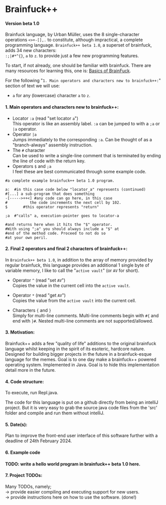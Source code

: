 # Brainfuck++
#### Version beta 1.0

Brainfuck language, by Urban Müller, uses the 8 single-character operations `<>+-[],.` to constitute, although impractical, a complete programming language. `Brainfuck++ beta 1.0`, a superset of brainfuck, adds 34 new characters:  
`:;|#*^{}`, `a` to `z`.
to provide just a few new programming features. 

To start, if not already, one should be familiar with brainfuck. There are many resources for learning this, one is: [Basics of BrainFuck](https://gist.github.com/roachhd/dce54bec8ba55fb17d3a).

For the following "`1. Main operators and characters new to brainfuck++:`" section of text we will use:  
- `a` for any (lowercase) character `a` to `z`.

#### 1. Main operators and characters new to brainfuck++:
- Locator `:a` (read "set locator `a`")  
This operator is like an assembly label. `:a` can be jumped to with a `;a` or `|a` operator.
- Operator `|a`  
Jumps immediately to the corresponding `:a`. Can be thought of as a "branch-always" assembly instruction.
- The `#` character  
Can be used to write a single-line comment that is terminated by ending the line of code with the return key.
- Operators `$` and `;a`  
I feel these are best communicated through some example code.
```
#a complete example brainfuck++ beta 1.0 program.

a:  #in this case code below "locator_a" represents (continued)
#[...] a sub-program that does something
-[----->++<] #any code can go here, in this case
#          the code increments the next cell by 102.
$       #this operator represents "return"

;a  #"calls" a, execution-pointer goes to locator-a

#and returns here when it hits the "$" operator.
#With using ";a" you should always include a "$" at  
#end of the method code. Proceed to not do so  
#at your own peril.

```
#### 2. Final 2 operators and final 2 characters of brainfuck++:

In `Brainfuck++ beta 1.0`, in addition to the array of memory provided by regular brainfuck, this language provides an additional 1 single byte of variable memory, I like to call the "`active vault`" (or `AV` for short).

- Operator `^` (read "set `AV`")  
Copies the value in the current cell into the `active vault`.

- Operator `*` (read "get `AV`")  
Copies the value from the `active vault` into the current cell.

- Characters `{` and `}`  
Simply for multi-line comments. Multi-line comments begin with `#{` and end with `}#`. Nested multi-line comments are not supported/allowed.

#### 3. Motivation:
Brainfuck++ adds a few "quality of life" additions to the original brainfuck language whilst keeping in the spirit of its esoteric, hardcore nature.  
Designed for building bigger projects in the future in a brainfuck-esque language for the memes. Goal is to one day make a brainfuck++ powered operating system.
Implemented in Java. Goal is to hide this implementation detail more in the future.

#### 4. Code structure:
To execute, run Repl.java.

The code for this language is put on a github directly from being an intelliJ project. But it is very easy to grab the source java code files from the 'src' folder and compile and run them without intelliJ.

#### 5. Date(s):
Plan to improve the front-end user interface of this software further with a deadline of 24th February 2024.

#### 6. Example code
#### TODO: write a hello world program in brainfuck++ beta 1.0 here.

#### 7. Project TODOs:
Many TODOs, namely;  
-> provide easier compiling and executing support for new users.  
-> provide instructions here on how to use the software. (done!)
